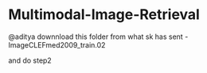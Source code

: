 # Multimodal-Image-Retrieval

@aditya downnload this folder from what sk has sent - ImageCLEFmed2009_train.02

and do step2
